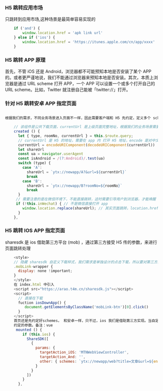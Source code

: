 ### H5 跳转应用市场

只跳转到应用市场,这种场景是最简单容易实现的
```js
    if ('and') {
        window.location.href = 'apk link url'
    } else if ('ios') {
        window.location.href = 'https://itunes.apple.com/cn/app/xxxx'
    }
```

### H5 跳转 APP 原理

 首先，不管 iOS 还是 Android，浏览器都不可能预知本地是否安装了某个 APP 的。或者更严谨地说，我们不能通过浏览器来预知本地是否安装。其次，本质上浏览器是通过 URL scheme 打开 APP，一个 APP 可以设置一个或多个打开自己的 URL scheme。比如，Twitter 就注册自己能被「twitter://」打开。

### 针对 H5 跳转安卓 APP 指定页面
```js

根据我们的需求，不同业务场景进入页面不一样，因此需要客户端和 H5 先约定，定义多个 scheme，才能跳转 app 指定页面或者打开 app, 备注：vue

    // 该组件是公共下载页面，currentUrl 是上级页面完整地址，根据我们的业务场景需要记录下,也是因为用户在微信下，从上级页面进入到当前下载页这时需要用户在浏览器打开此页面，这时就需要 currentUrl，来记录上级页面地址
    created () {
      let { type, roomNo, currentUrl } = this.$route.query;
      // currentUrl 是 H5 的地址，需要在 app 内 打开 H5 地址，encode 是对中文或者特殊符号进行转译
      currentUrl = encodeURIComponent(decodeURIComponent(currentUrl))
      let shareUrl
      const ua = navigator.userAgent
      const isAndroid = /(?:Android)/.test(ua)
      switch (type) {
        case 'A':
          shareUrl = `ytx://newapp/A?&url=${currentUrl}`
          break
        case 'B':
          shareUrl = `ytx://newapp/B?roomNo=${roomNo}`
          break
      }
     // 需要注意的是在微信环境下，不能直接跳转，这时需要引导用户到浏览器，才能唤醒 app,
     if (!this.inWechat) { // 不是微信直接打开 app
        window.location.replace(shareUrl); // 其实页面跳转，location.href 也是可以的，根据业务场景可自己调整
      }
    },
```

### H5 跳转 IOS APP 指定页面

sharesdk 是 ios 借助第三方平台 (mob) ，通过第三方接受 H5 传的参数，来进行页面跳转处理
```js
    <style>
    // 隐藏 sharesdk 自定义下载样式，我们需求是单独设计的点击下载，所以要对第三方的样式禁用
    .mobLink-wrapper {
      display: none !important;
    }
    </style>
    在 index.html 中引入
    <script src="https://arao.t4m.cn/sharesdk.js"></script>
    <script>
      // 直接在下载
      fuction iosDownApp() {
         document.getElementsByClassName('mobLink-btn')[0].click()
      }
    </script>
    首页还是先约定好schemes， 和安卓一样，只不过，ios 我们是借助第三方实现。当自定义打开指定页面时，schemes 是自定义
    约定的参数。备注：vue
     mounted () {
        if (this.ios) {
          ShareSDK([
            {
              params: {
                targetAction_iOS: 'MTNWebViewController',
                targetAction_And: '',
                other: { schemes: `ytx://newapp/web?title=文章&url=${encodeURIComponent(window.location.href)}` }
              }
            }
          ])
        }
      },
```